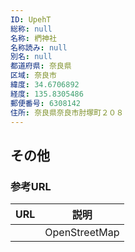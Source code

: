 ```yaml
---
ID: UpehT
総称: null
名称: 椚神社
名称読み: null
別名: null
都道府県: 奈良県
区域: 奈良市
緯度: 34.6706892
経度: 135.8305486
郵便番号: 6308142
住所: 奈良県奈良市肘塚町２０８
---
```


## その他

### 参考URL

| URL | 説明          |
| --- | ------------- |
|     | OpenStreetMap |
